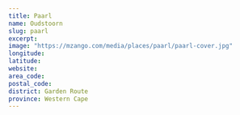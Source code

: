 ```yaml
---
title: Paarl
name: Oudstoorn
slug: paarl
excerpt: 
image: "https://mzango.com/media/places/paarl/paarl-cover.jpg"
longitude: 
latitude: 
website: 
area_code: 
postal_code: 
district: Garden Route
province: Western Cape
---
```

